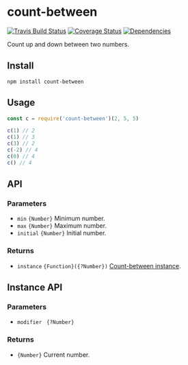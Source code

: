 # count-between

[![Travis Build Status](https://travis-ci.org/electerious/count-between.svg?branch=master)](https://travis-ci.org/electerious/count-between) [![Coverage Status](https://coveralls.io/repos/github/electerious/count-between/badge.svg?branch=master)](https://coveralls.io/github/electerious/count-between?branch=master) [![Dependencies](https://david-dm.org/electerious/count-between.svg)](https://david-dm.org/electerious/count-between#info=dependencies)

Count up and down between two numbers.

## Install

```
npm install count-between
```

## Usage

```js
const c = require('count-between')(2, 5, 5)

c(1) // 2
c(1) // 3
c(3) // 2
c(-2) // 4
c(0) // 4
c() // 4
```

## API

### Parameters

- `min` `{Number}` Minimum number.
- `max` `{Number}` Maximum number.
- `initial` `{Number}` Initial number.

### Returns

- `instance` `{Function}({?Number})` [Count-between instance](#instance-api).

## Instance API

### Parameters

- `modifier ` `{?Number}`

### Returns

- `{Number}` Current number.